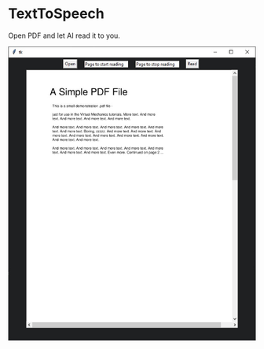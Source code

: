 # TextToSpeech
Open PDF and let AI read it to you.

![Alt before](/screenshot.jpg?raw=true "Screenshot")
